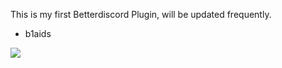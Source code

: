 This is my first Betterdiscord Plugin, will be updated frequently.

- b1aids

![]([https://github.com/b1aidsofficial/BBDGE/1119.gif])

